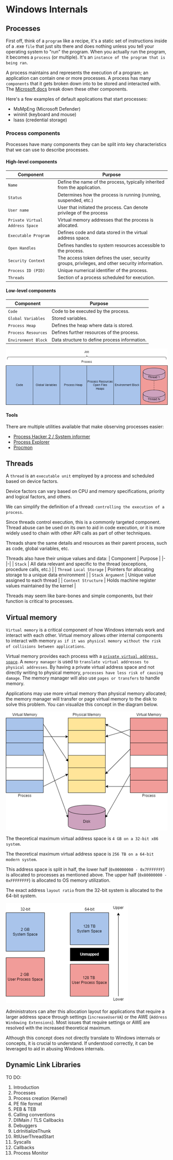 # Windows Internals
## Processes
First off, think of a `program` like a recipe, it's a static set of instructions inside of a .exe `file` that just sits there and does nothing unless you tell your operating system to "run" the program. When you actually run the program, it becomes a `process` (or multiple). It's an `instance of the program that is being ran`.

A process maintains and represents the execution of a program; an application can contain one or more processes. A process has many `components` that it gets broken down into to be stored and interacted with. The [Microsoft docs](https://learn.microsoft.com/en-us/windows/win32/procthread/about-processes-and-threads) break down these other components.

Here's a few examples of default applications that start processes:
- MsMpEng (Microsoft Defender)
- wininit (keyboard and mouse)
- lsass (credential storage)

### Process components
Processes have many components they can be split into key characteristics that we can use to describe processes.

#### High-level components
| Component | Purpose |
|-|-|
| `Name` | Define the name of the process, typically inherited from the application. |
| `Status` | Determines how the process is running (running, suspended, etc.) |
| `User name` | User that initiated the process. Can denote privilege of the process |
| `Private Virtual Address Space` | Virtual memory addresses that the process is allocated. |
| `Executable Program` | Defines code and data stored in the virtual address space. |
| `Open Handles` | Defines handles to system resources accessible to the process. |
| `Security Context` | The access token defines the user, security groups, privileges, and other security information. |
| `Process ID (PID)` | Unique numerical identifier of the process. |
| `Threads` | Section of a process scheduled for execution. |

#### Low-level components
| Component | Purpose |
|-|-|
| `Code` | Code to be executed by the process. |
| `Global Variables` | Stored variables. |
| `Process Heap` | Defines the heap where data is stored. |
| `Process Resources` | Defines further resources of the process. |
| `Environment Block` | Data structure to define process information. |

![Process](/Windows_Internals/Images/Process.png)

#### Tools
There are multiple utilities available that make observing processes easier:
- [Process Hacker 2 / System informer](https://github.com/winsiderss/systeminformer)
- [Process Explorer](https://learn.microsoft.com/en-us/sysinternals/downloads/process-explorer)
- [Procmon](https://learn.microsoft.com/en-us/sysinternals/downloads/procmon)

## Threads
A `thread` is an `executable unit` employed by a process and scheduled based on device factors.

Device factors can vary based on CPU and memory specifications, priority and logical factors, and others.

We can simplify the definition of a thread: `controlling the execution of a process`.

Since threads control execution, this is a commonly targeted component. Thread abuse can be used on its own to aid in code execution, or it is more widely used to chain with other API calls as part of other techniques. 

Threads share the same details and resources as their parent process, such as code, global variables, etc. 

Threads also have their unique values and data:
| Component | Purpose |
|-|-|
| `Stack` | All data relevant and specific to the thread (exceptions, procedure calls, etc.) |
| `Thread Local Storage` | Pointers for allocating storage to a unique data environment |
| `Stack Argument` | Unique value assigned to each thread |
| `Context Structure` | Holds machine register values maintained by the kernel |

Threads may seem like bare-bones and simple components, but their function is critical to processes.

## Virtual memory
`Virtual memory` is a critical component of how Windows internals work and interact with each other. Virtual memory allows other internal components to interact with memory `as if it was physical memory without the risk of collisions between applications`.

Virtual memory provides each process with a [`private virtual address space`](https://learn.microsoft.com/en-us/windows/win32/memory/virtual-address-space). A `memory manager` is used to `translate virtual addresses to physical addresses`. By having a private virtual address space and not directly writing to physical memory, `processes have less risk of causing damage`. The memory manager will also use `pages or transfers` to handle memory.

Applications may use more virtual memory than physical memory allocated; the memory manager will transfer or page virtual memory to the disk to solve this problem. You can visualize this concept in the diagram below.

![Pages](/Windows_Internals/Images/Pages.png)

The theoretical maximum virtual address space is `4 GB on a 32-bit x86 system`.

The theoretical maximum virtual address space is `256 TB on a 64-bit modern system`.

This address space is split in half, the lower half (`0x00000000 - 0x7FFFFFFF`) is allocated to processes as mentioned above. The upper half (`0x80000000 - 0xFFFFFFFF`) is allocated to OS memory utilization. 

The exact address `layout ratio` from the 32-bit system is allocated to the 64-bit system.

![Layout ratio](/Windows_Internals/Images/Layout_ratio.png)

Administrators can alter this allocation layout for applications that require a larger address space through settings (`increaseUserVA`) or the AWE (`Address Windowing Extensions`). Most issues that require settings or AWE are resolved with the increased theoretical maximum.

Although this concept does not directly translate to Windows internals or concepts, it is crucial to understand. If understood correctly, it can be leveraged to aid in abusing Windows internals.

## Dynamic Link Libraries

TO DO:
1. Introduction
2. Processes
3. Process creation (Kernel)
4. PE file format
5. PEB & TEB
6. Calling conventions
7. DllMain / TLS Callbacks
8. Debuggers
9. LdrInitializeThunk
10. RtlUserThreadStart
11. Syscalls
12. Callbacks
13. Process Monitor